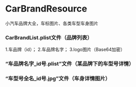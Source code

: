 # CarBrandResource
小汽车品牌大全，车标图片、各类车型车身图片  

### CarBrandList.plist文件（品牌列表）
1.车品牌（id）；
2.车品牌名字；
3.logo图片（Base64加密）

### “车品牌名字_id号.plist”文件（某品牌下的车型号详情）

### “车型号全名_id号.jpg”文件（车身详情图片）